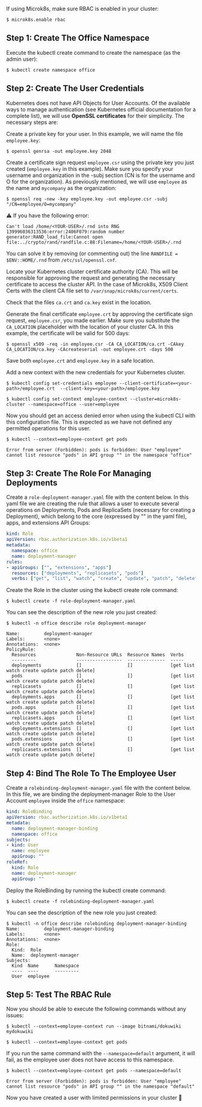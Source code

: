 If using Microk8s, make sure RBAC is enabled in your cluster:

```shell
$ microk8s.enable rbac
```

## Step 1: Create The Office Namespace

Execute the kubectl create command to create the namespace (as the admin user):

```shell
$ kubectl create namespace office
```
## Step 2: Create The User Credentials

Kubernetes does not have API Objects for User Accounts. Of the available ways to manage authentication (see Kubernetes official documentation for a complete list), we will use **OpenSSL certificates** for their simplicity. The necessary steps are:

Create a private key for your user. In this example, we will name the file `employee.key`:

```shell
$ openssl genrsa -out employee.key 2048
```

Create a certificate sign request `employee.csr` using the private key you just created (`employee.key` in this example). Make sure you specify your username and organization in the -subj section (CN is for the username and O for the organization). As previously mentioned, we will use `employee` as the name and `mycompany` as the organization:

```shell
$ openssl req -new -key employee.key -out employee.csr -subj "/CN=employee/O=mycompany"
```

⚠️ If you have the following error:

    Can't load /home/<YOUR-USER>/.rnd into RNG
    139996036313536:error:2406F079:random number generator:RAND_load_file:Cannot open file:../crypto/rand/randfile.c:88:Filename=/home/<YOUR-USER>/.rnd

You can solve it by removing (or commenting out) the line `RANDFILE = $ENV::HOME/.rnd` from `/etc/ssl/openssl.cnf`.

Locate your Kubernetes cluster certificate authority (CA). This will be responsible for approving the request and generating the necessary certificate to access the cluster API. In the case of Microk8s, X509 Client Certs with the client CA file set to `/var/snap/microk8s/current/certs`.

Check that the files `ca.crt` and `ca.key` exist in the location.

Generate the final certificate `employee.crt` by approving the certificate sign request, `employee.csr`, you made earlier. Make sure you substitute the `CA_LOCATION` placeholder with the location of your cluster CA. In this example, the certificate will be valid for 500 days:

```shell
$ openssl x509 -req -in employee.csr -CA CA_LOCATION/ca.crt -CAkey CA_LOCATION/ca.key -CAcreateserial -out employee.crt -days 500
```

Save both `employee.crt` and `employee.key` in a safe location.

Add a new context with the new credentials for your Kubernetes cluster.

```shell
$ kubectl config set-credentials employee --client-certificate=<your-path>/employee.crt  --client-key=<your-path>/employee.key

$ kubectl config set-context employee-context --cluster=microk8s-cluster --namespace=office --user=employee
```

Now you should get an access denied error when using the kubectl CLI with this configuration file. This is expected as we have not defined any permitted operations for this user.

```shell
$ kubectl --context=employee-context get pods

Error from server (Forbidden): pods is forbidden: User "employee" cannot list resource "pods" in API group "" in the namespace "office"
```

## Step 3: Create The Role For Managing Deployments

Create a `role-deployment-manager.yaml` file with the content below. In this yaml file we are creating the rule that allows a user to execute several operations on Deployments, Pods and ReplicaSets (necessary for creating a Deployment), which belong to the core (expressed by "" in the yaml file), apps, and extensions API Groups:

```yaml
kind: Role
apiVersion: rbac.authorization.k8s.io/v1beta1
metadata:
  namespace: office
  name: deployment-manager
rules:
- apiGroups: ["", "extensions", "apps"]
  resources: ["deployments", "replicasets", "pods"]
  verbs: ["get", "list", "watch", "create", "update", "patch", "delete"] # You can also use ["*"]
```

Create the Role in the cluster using the kubectl create role command:

```shell
$ kubectl create -f role-deployment-manager.yaml
```

You can see the description of the new role you just created:

```shell
$ kubectl -n office describe role deployment-manager

Name:         deployment-manager
Labels:       <none>
Annotations:  <none>
PolicyRule:
  Resources               Non-Resource URLs  Resource Names  Verbs
  ---------               -----------------  --------------  -----
  deployments             []                 []              [get list watch create update patch delete]
  pods                    []                 []              [get list watch create update patch delete]
  replicasets             []                 []              [get list watch create update patch delete]
  deployments.apps        []                 []              [get list watch create update patch delete]
  pods.apps               []                 []              [get list watch create update patch delete]
  replicasets.apps        []                 []              [get list watch create update patch delete]
  deployments.extensions  []                 []              [get list watch create update patch delete]
  pods.extensions         []                 []              [get list watch create update patch delete]
  replicasets.extensions  []                 []              [get list watch create update patch delete]
```

## Step 4: Bind The Role To The Employee User

Create a `rolebinding-deployment-manager.yaml` file with the content below. In this file, we are binding the deployment-manager Role to the User Account `employee` inside the `office` namespace:

```yaml
kind: RoleBinding
apiVersion: rbac.authorization.k8s.io/v1beta1
metadata:
  name: deployment-manager-binding
  namespace: office
subjects:
- kind: User
  name: employee
  apiGroup: ""
roleRef:
  kind: Role
  name: deployment-manager
  apiGroup: ""
```

Deploy the RoleBinding by running the kubectl create command:

```shell
$ kubectl create -f rolebinding-deployment-manager.yaml
```

You can see the description of the new role you just created:

```shell
$ kubectl -n office describe rolebinding deployment-manager-binding 
Name:         deployment-manager-binding
Labels:       <none>
Annotations:  <none>
Role:
  Kind:  Role
  Name:  deployment-manager
Subjects:
  Kind  Name      Namespace
  ----  ----      ---------
  User  employee
```

## Step 5: Test The RBAC Rule

Now you should be able to execute the following commands without any issues:

```shell
$ kubectl --context=employee-context run --image bitnami/dokuwiki mydokuwiki

$ kubectl --context=employee-context get pods
```

If you run the same command with the `--namespace=default` argument, it will fail, as the employee user does not have access to this namespace.

```shell
$ kubectl --context=employee-context get pods --namespace=default

Error from server (Forbidden): pods is forbidden: User "employee" cannot list resource "pods" in API group "" in the namespace "default"
```

Now you have created a user with limited permissions in your cluster 🚀